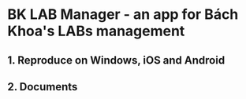 # BK LAB Manager - an app for Bách Khoa's LABs management

## 1. Reproduce on Windows, iOS and Android


## 2. Documents 


